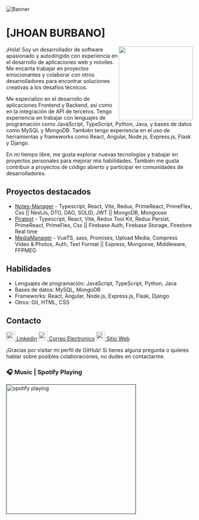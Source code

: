 ![Banner](https://burbanostudio-assets.s3.us-east-2.amazonaws.com/assets/imgs/js_banner_linkedin.jpg)

# [JHOAN BURBANO]

<img width="200" height="200" align="right" src="https://burbanostudio-assets.s3.us-east-2.amazonaws.com/assets/imgs/profile-white.jpg">

¡Hola! Soy un desarrollador de software apasionado y autodirigido con experiencia en el desarrollo de aplicaciones web y móviles. Me encanta trabajar en proyectos emocionantes y colaborar con otros desarrolladores para encontrar soluciones creativas a los desafíos técnicos.

Me especializo en el desarrollo de aplicaciones Frontend y Backend, así como en la integración de API de terceros. Tengo experiencia en trabajar con lenguajes de programación como JavaScript, TypeScript, Python, Java, y bases de datos como MySQL y MongoDB. También tengo experiencia en el uso de herramientas y frameworks como React, Angular, Node.js, Express.js, Flask y Django.



En mi tiempo libre, me gusta explorar nuevas tecnologías y trabajar en proyectos personales para mejorar mis habilidades. También me gusta contribuir a proyectos de código abierto y participar en comunidades de desarrolladores.

## Proyectos destacados

* [Notes-Manager](https://note-manager-test.vercel.app/) - Typescript, React, Vite, Redux, PrimeReact, PrimeFlex, Css || NestJs, DTO, DAO, SOLID, JWT || MongoDB, Mongoose
* [Piratest](https://piratest.vercel.app/) - Typescript, React, Vite, Redux Tool Kit, Redux Persist, PrimeReact, PrimeFlex, Css || Firebase Auth, Firebase Storage, Firestore Real time 
* [MediaManager](https://video-manager-client.vercel.app/) - VueTS, sass, Promises, Upload Media, Compress Video & Photos, Auth, Text Format || Express, Mongoose, Middleware, FFPMEG

## Habilidades

* Lenguajes de programación: JavaScript, TypeScript, Python, Java
* Bases de datos: MySQL, MongoDB
* Frameworks: React, Angular, Node.js, Express.js, Flask, Django
* Otros: Git, HTML, CSS

## Contacto

[<img src="https://burbanostudio-assets.s3.us-east-2.amazonaws.com/assets/imgs/transparent/linkedin.png" width="24" height="24"> Linkedin](https://www.linkedin.com/in/jsburbano/)
[<img src="https://burbanostudio-assets.s3.us-east-2.amazonaws.com/assets/imgs/transparent/gmail.png" width="24" height="24"> Correo Electronico](mailto:joans.burbano@gmail.com)
[<img src="https://burbanostudio-assets.s3.us-east-2.amazonaws.com/assets/imgs/transparent/portfolio.png" width="24" height="24"> Sitio Web](https://jhoanburbano.github.io/jsburbano/landing)

¡Gracias por visitar mi perfil de GitHub! Si tienes alguna pregunta o quieres hablar sobre posibles colaboraciones, no dudes en contactarme.


### 🎧 Music | Spotify Playing
[<img src="https://spotify-now-playing-kappa.vercel.app/api/spotify-playing" alt="spotify playing" width="350" />]()
